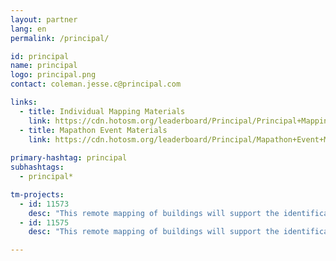 ```yaml
---
layout: partner
lang: en
permalink: /principal/

id: principal
name: principal
logo: principal.png
contact: coleman.jesse.c@principal.com 

links:
  - title: Individual Mapping Materials
    link: https://cdn.hotosm.org/leaderboard/Principal/Principal+Mapping+how+to+guide.pdf
  - title: Mapathon Event Materials
    link: https://cdn.hotosm.org/leaderboard/Principal/Mapathon+Event+Materials.zip
    
primary-hashtag: principal
subhashtags:
  - principal*

tm-projects:
  - id: 11573
    desc: "This remote mapping of buildings will support the identification and characterization of settlements, as well as the implementation of planned activities and largely the generation of data for humanitarian activities"
  - id: 11575
    desc: "This remote mapping of buildings will support the identification and characterization of settlements, as well as the implementation of planned activities and largely the generation of data for humanitarian activities"

---
```

